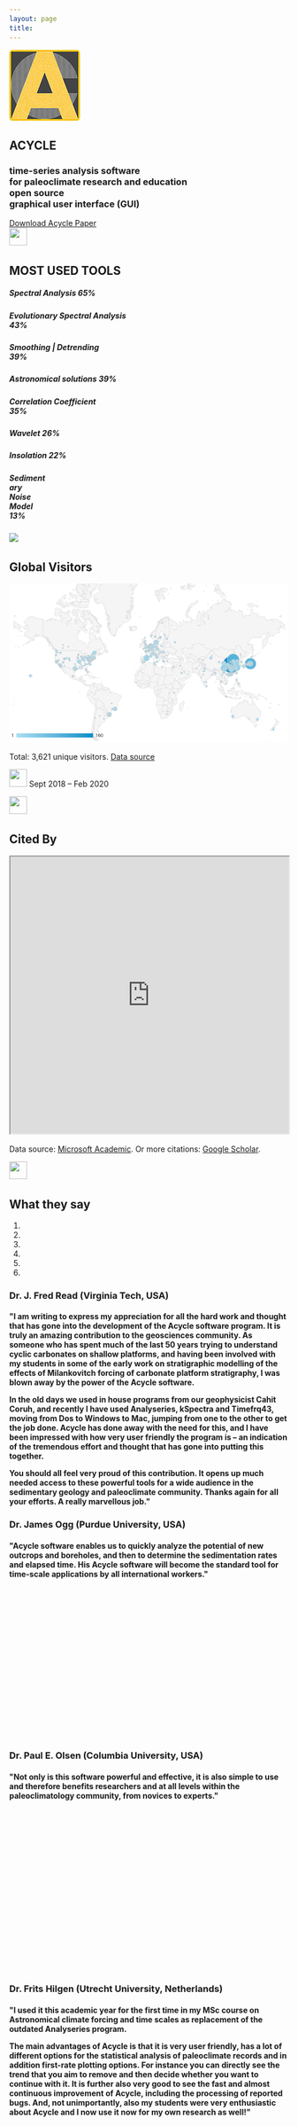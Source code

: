 ```yaml
---
layout: page
title:
---
```

<body data-spy="scroll" data-target="#myNavBar" data-offset="100">
		<!--PROFILE PICTURE-->
		<section id="about" class="container-fluid">
			<div class="col-xs-6 col-md-12 profile-picture">
				<img src="images/default_icon_128.png" alt= "Acycle logo" class="rounded">
				<div class="heading">
					<h1> ACYCLE </h1>
					<h3>time-series analysis software <br>
					    for paleoclimate research and education <br>  open source
					    <br> graphical user interface (GUI) </h3>
					<a href="docs/Li-et-al-2019-Acycle-software.pdf" class="button1"> Download Acycle Paper </a>
				</div>
			</div>
		</section>	
                                <!--MOST USED TOOLS-->
                                <section id="skills">
                                    <div class ="divider"></div>
                                    <div class="heading">
                                    <img src="https://img.icons8.com/fluent-systems-regular/24/000000/ranking.png" height="32" width="32">
                                    <br />
                                        <h2>MOST USED TOOLS</h2>
                                    </div>
                                    <div class="container">
                                        <div class="row">
                                            <div class="col-md-6">
                                                <div class="progress">
                                                    <div class ="progress-bar" role = "progressbar" aria-valuenow="85" aria-valuemin="0" aria-valuemax="100" style ="width:65%">
                                                        <h5>Spectral Analysis 65%</h5>
                                                    </div>
                                                </div>
                                                <div class="progress">
                                                    <div class ="progress-bar" role = "progressbar" aria-valuenow="70" aria-valuemin="0" aria-valuemax="100" style ="width:43%">
                                                        <h5>Evolutionary Spectral Analysis 43%</h5>
                                                    </div>
                                                </div>
                                                <div class="progress">
                                                    <div class ="progress-bar" role = "progressbar" aria-valuenow="70" aria-valuemin="0" aria-valuemax="100" style ="width:39%">
                                                        <h5>Smoothing | Detrending 39%</h5>
                                                    </div>
                                                </div>
                                            <div class="progress">
                                                    <div class ="progress-bar" role = "progressbar" aria-valuenow="70" aria-valuemin="0" aria-valuemax="100" style ="width:39%">
                                                        <h5>Astronomical solutions 39%</h5>
                                                    </div>
                                                </div>
                                            </div>
                                            <div class="col-md-6">
                                                <div class="progress">
                                                    <div class ="progress-bar" role = "progressbar" aria-valuenow="80" aria-valuemin="0" aria-valuemax="100" style ="width:35%">
                                                        <h5>Correlation Coefficient 35%</h5>
                                                    </div>
                                                </div>
                                                <div class="progress">
                                                    <div class ="progress-bar" role = "progressbar" aria-valuenow="65" aria-valuemin="0" aria-valuemax="100" style ="width:26%">
                                                        <h5>Wavelet 26%</h5>
                                                    </div>
                                                </div>
                                                <div class="progress">
                                                    <div class ="progress-bar" role = "progressbar" aria-valuenow="70" aria-valuemin="0" aria-valuemax="100" style ="width:22%">
                                                        <h5>Insolation 22%</h5>
                                                    </div>
                                                </div>
                                                <div class="progress">
                                                    <div class ="progress-bar" role = "progressbar" aria-valuenow="50" aria-valuemin="0" aria-valuemax="100" style ="width:13%">
                                                        <h5>Sedimentary Noise Model 13%</h5>
                                                    </div>
                                                </div>
                                            </div>
                                        </div>
                                    </div>
                                </section>
                                <section id = "figures">
                                    <div class ="divider"></div>
                                    <div class="heading">
                                    <img src="https://img.icons8.com/material/24/000000/myspace-squared.png"/>
                                    <br />
                                        <h2>Global Visitors</h2>
                                    </div>
                                    <div class="col-xs-6 col-md-12 profile-picture">
                                    <img src="images/AcycleVisitors.png" alt= "users" class="rounded"></div>
                                    <p>Total: 3,621 unique visitors. <a href="https://analytics.google.com"> Data source </a></p>
                                    <p><img src="https://img.icons8.com/small/16/000000/clock.png" height="32" width="32"> Sept 2018 – Feb 2020</p>
                                </section>
                                <section id = "figures">
                                    <div class ="divider"></div>
                                    <div class="heading">
                                    <img src="https://img.icons8.com/metro/50/000000/magazine.png" height="32" width="32">
                                    <br />
                                        <h2>Cited By</h2>
                                    </div>
                                    <div class="col-xs-6 col-md-12 profile-picture">
                                    <iframe src="https://academic.microsoft.com/paper/2919969996/citedby/search?q=Acycle%3A%20Time-series%20analysis%20software%20for%20paleoclimate%20research%20and%20education&qe=RId%3D2919969996&f=&orderBy=3" width="100%" height="500">
                                      <p>Your browser does not support iframes.</p>
                                    </iframe>
                                    <p>Data source: <a href="https://academic.microsoft.com/paper/2919969996/citedby/search?q=Acycle%3A%20Time-series%20analysis%20software%20for%20paleoclimate%20research%20and%20education&qe=RId%3D2919969996&f=&orderBy=3">Microsoft Academic</a>. Or more citations: <a href="https://scholar.google.com/scholar?oi=bibs&hl=en&cites=17133348578794397884">Google Scholar</a>.</p>
                                </div>
                                </section>
                        <!--What they say-->
                        <section id = "theysay">
                            <div class ="divider"></div>
                            <div class ="heading">
                            <img src="https://img.icons8.com/ios-glyphs/30/000000/chat.png" height="32" width="32">
                            <br />
                                <h2>What they say</h2>
                            </div>
                            <div id ="myCarousel" class="carousel slide text-center" data-ride="carousel">
                                <ol class="carousel-indicators">
                                    <li data-target="#myCarousel" data-slide-to="0" class="active"></li>
                                    <li data-target="#myCarousel" data-slide-to="1"></li>
                                    <li data-target="#myCarousel" data-slide-to="2"></li>
                                    <li data-target="#myCarousel" data-slide-to="3"></li>
                                    <li data-target="#myCarousel" data-slide-to="4"></li>
                                    <li data-target="#myCarousel" data-slide-to="5"></li>
                                </ol>
                                <div class="carousel-inner" role="listbox">
                                    <div class="carousel-item active">
                                        <h3>Dr. J. Fred Read (Virginia Tech, USA)</h3>
                                        <h4><p>"I am writing to express my appreciation for all the hard work and thought that has gone into the development of the Acycle software program. It is truly an amazing contribution to the geosciences community. As someone who has spent much of the last 50 years trying to understand cyclic carbonates on shallow platforms, and having been involved with my students in some of the early work on stratigraphic modelling of the effects of Milankovitch forcing of carbonate platform stratigraphy, I was blown away by the power of the Acycle software. </p>
                                        <p>In the old days we used in house programs from our geophysicist Cahit Coruh, and recently I have used Analyseries, kSpectra and Timefrq43, moving from Dos to Windows to Mac, jumping from one to the other to get the job done. Acycle has done away with the need for this, and I have been impressed with how very user friendly the program is – an indication of the tremendous effort and thought that has gone into putting this together. </p>
                                        <p>You should all feel very proud of this contribution. It opens up much needed access to these powerful tools for a wide audience in the sedimentary geology and paleoclimate community. Thanks again for all your efforts. A really marvellous job."</p></h4>
                                    </div>
                                    <div class="carousel-item">
                                        <h3>Dr. James Ogg (Purdue University, USA)</h3>
                                        <h4><p>"Acycle software enables us to quickly analyze the potential of new outcrops and boreholes, and then to determine the sedimentation rates and elapsed time. His Acycle software will become the standard tool for time-scale applications by all international workers."</p>
                                        <br />
                                        <br />
                                        <br />
                                        <br />
                                        <br />
                                        <br />
                                        <br />
                                        <br />
                                        <br />
                                        <br />
                                        <br />
                                        <br />
                                        <br />
                                        <br />
                                        <br />
                                        <br />
                                        </h4>
                                    </div>
                                    <div class="carousel-item">
                                        <h3>Dr. Paul E. Olsen (Columbia University, USA)</h3>
                                        <h4><p>"Not only is this software powerful and effective, it is also simple to use and therefore benefits researchers and at all levels within the paleoclimatology community, from novices to experts."</p></h4>
                                        <br />
                                        <br />
                                        <br />
                                        <br />
                                        <br />
                                        <br />
                                        <br />
                                        <br />
                                        <br />
                                        <br />
                                        <br />
                                        <br />
                                        <br />
                                        <br />
                                        <br />
                                        <br />
                                        <br />
                                    </div>
                                                <div class="carousel-item">
                                                    <h3>Dr. Frits Hilgen (Utrecht University, Netherlands)</h3>
                                                    <h4><p>"I used it this academic year for the first time in my MSc course on Astronomical climate forcing and time scales as replacement of the outdated Analyseries program. </p>
                                                    <p>The main advantages of Acycle is that it is very user friendly, has a lot of different options for the statistical analysis of paleoclimate records and in addition first-rate plotting options. For instance you can directly see the trend that you aim to remove and then decide whether you want to continue with it. It is further also very good to see the fast and almost continuous improvement of Acycle, including the processing of reported bugs. And, not unimportantly, also my students were very enthusiastic about Acycle and I now use it now for my own research as well!"</p>
                                                    <br />
                                                    <br />
                                                    <br />
                                                    <br />
                                                    <br />
                                                    <br />
                                                    <br />
                                                    <br />
                                                    </h4>
                                                </div>
                                                <div class="carousel-item">
                                                    <h3>Dr. Nicolas R. Thibault (University of Copenhagen, Denmark)</h3>
                                                    <h4><p>"I’ve been playing a lot with the excellent Acycle package for Matlab that Mingsong developed. Congratulations, this is a very nice interface that simplifies a lot our work and makes it truly faster to analyse a time-series."</p>
                                                    <br />
                                                    <br />
                                                    <br />
                                                    <br />
                                                    <br />
                                                    <br />
                                                    <br />
                                                    <br />
                                                    <br />
                                                    <br />
                                                    <br />
                                                    <br />
                                                    <br />
                                                    <br />
                                                    </h4>
                                                </div>
                                                <div class="carousel-item">
                                                    <h3>Dr. Xu Yao (Lanzhou University, China)</h3>
                                                    <h4><p>"I am working on cyclostratigraphy and paleoclimate study of ancient strata and rocks (270 million years ago) with assistance from Acycle software. I also introduced this software to my colleagues whose research areas are paleoclimate implications of Quaternary loess (several thousand years ago). My colleagues have given me really good feedbacks about Acycle software."</p><p></p>
                                                    <br />
                                                    <br />
                                                    <br />
                                                    <br />
                                                    <br />
                                                    <br />
                                                    <br />
                                                    <br />
                                                    <br />
                                                    <br />
                                                    <br />
                                                    <br />
                                                    <br />
                                                    <br /></h4>
                                                </div>
                                </div>
                                <a class="carousel-control-prev" href="#myCarousel" data-slide="prev" role="button"> <img src="https://img.icons8.com/fluent-systems-filled/24/000000/chevron-left.png"/></a>
                                <a class="carousel-control-next " href="#myCarousel" data-slide="next" role="button"> <img src="https://img.icons8.com/fluent-systems-filled/24/000000/chevron-right--v2.png"/></a>
                            </div>
                        </section>
		<footer class="text-center">
			<a href="#about">
				<span class="fa fa-arrow-up"></span>
			</a>
			<!--<h5>
				© Copyright Mingsong Li
			</h5>-->
		</footer>
</body>
